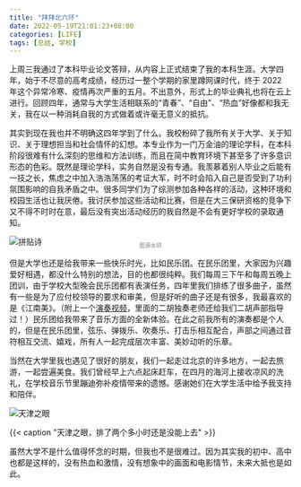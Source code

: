 ```yaml
---
title: "拜拜北六环"
date: 2022-05-19T21:01:23+08:00
categories: [LIFE]
tags: [总结, 学校]
---
```


上周三我通过了本科毕业论文答辩，从内容上正式结束了我的本科生涯。大学四年，始于不尽意的高考成绩，经历过一整个学期的家里蹲网课时代，终于 2022 年这个异常冷寒、疫情再次严重的五月。不出意外，形式上的毕业典礼也将在云上进行。回顾四年，通常与大学生活相联系的“青春”、“自由”、“热血”好像都和我无关，我在以一种消耗自我的方式做着或许毫无意义的抵抗。

<!--more-->

其实到现在我也并不明确这四年学到了什么。我校粉碎了我所有关于大学、关于知识、关于理想担当和社会情怀的幻想。本专业作为一门万金油的理论学科，在本科阶段很难有什么深刻的思维和方法训练，而且在简中教育环境下甚至多了许多意识形态的色彩。既然是理论学科，实务自然是没有专通。我羡慕着别人毕业之后能有一技之长，焦虑之中加入浩浩荡荡的考证大军，时不时会陷入自己是否受到了功利氛围影响的自我矛盾之中。很多同学们为了综测参加各种各样的活动，这种环境和校园生活也让我厌倦。我讨厌参加这些活动和比赛，但是在大三保研资格的竞争下又不得不时时在意，最后没有突出活动经历的我自然是不会有更好学校的录取通知。

![拼贴诗](https://s2.loli.net/2022/05/19/XmeltANg7s5ryvI.jpg)

<center style="font-size:10px;margin-top:-25px;color:gray">图源水印</center>

但是大学也还是给我带来一些快乐时光，比如民乐团。在民乐团里，大家因为兴趣爱好相遇，都没什么特别的想法，目的也都很纯粹。我们每周三下午和每周五晚上团训，由于学校大型晚会民乐团都有表演任务，四年里我们排练了很多曲子，虽然有一些是为了应付校领导的要求和审美，但是好听的曲子还是有很多，我最喜欢的是《江南美》。（附上一个[演奏视频](https://haokan.baidu.com/v?pd=wisenatural&vid=3852832637266996860)，里面的二胡独奏老师还给我们二胡声部指导过！）民乐团给我带来了音乐方面的全新体验。在此之前我所有的演奏都是个人的，但是在民乐团里，弦乐、弹拨乐、吹奏乐、打击乐相互配合，声部之间通过音符相互交流、嬉戏，所有人一起完成层次丰富、美妙动听的乐章。

当然在大学里我也遇见了很好的朋友，我们一起走过北京的许多地方，一起去旅游，一起尝遍美食。我们曾经早上六点起床赶车，在四月的海河上接收凉风的洗礼，在学校音乐节里蹦迪弥补疫情带来的遗憾。感谢她们在大学生活中给予我支持和陪伴。

![天津之眼](https://s2.loli.net/2022/05/19/hHt94LxX7pWiOUN.jpg)

{{< caption "天津之眼，排了两个多小时还是没能上去" >}}

虽然大学不是什么值得怀念的时期，但我也不是很难过。因为其实我的初中、高中也都是这样的，没有热血和激情，没有想象中的画面和电影情节，未来大抵也是如此。
